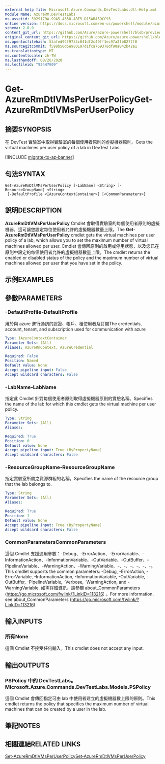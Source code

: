 ```yaml
---
external help file: Microsoft.Azure.Commands.DevTestLabs.dll-Help.xml
Module Name: AzureRM.DevTestLabs
ms.assetid: 5029179A-99A5-4350-A8E5-D15ABA59CC93
online version: https://docs.microsoft.com/en-us/powershell/module/azurerm.devtestlabs/get-azurermdtlvmsperuserpolicy
schema: 2.0.0
content_git_url: https://github.com/Azure/azure-powershell/blob/preview/src/ResourceManager/DevTestLabs/Commands.DevTestLabs/help/Get-AzureRmDtlVMsPerUserPolicy.md
original_content_git_url: https://github.com/Azure/azure-powershell/blob/preview/src/ResourceManager/DevTestLabs/Commands.DevTestLabs/help/Get-AzureRmDtlVMsPerUserPolicy.md
ms.openlocfilehash: 53afed94f9733c041df2c49ff1ec97a2fb8277f0
ms.sourcegitcommit: f599b50d5e980197d1fca769378df90a842b42a1
ms.translationtype: MT
ms.contentlocale: zh-TW
ms.lasthandoff: 08/20/2020
ms.locfileid: "93447809"
---
```

# <span data-ttu-id="bd367-101">Get-AzureRmDtlVMsPerUserPolicy</span><span class="sxs-lookup"><span data-stu-id="bd367-101">Get-AzureRmDtlVMsPerUserPolicy</span></span>

## <span data-ttu-id="bd367-102">摘要</span><span class="sxs-lookup"><span data-stu-id="bd367-102">SYNOPSIS</span></span>
<span data-ttu-id="bd367-103">在 DevTest 實驗室中取得實驗室的每個使用者原則的虛擬機器原則。</span><span class="sxs-lookup"><span data-stu-id="bd367-103">Gets the virtual machines per user policy of a lab in DevTest Labs.</span></span>

[!INCLUDE [migrate-to-az-banner](../../includes/migrate-to-az-banner.md)]

## <span data-ttu-id="bd367-104">句法</span><span class="sxs-lookup"><span data-stu-id="bd367-104">SYNTAX</span></span>

```
Get-AzureRmDtlVMsPerUserPolicy [-LabName] <String> [-ResourceGroupName] <String>
 [-DefaultProfile <IAzureContextContainer>] [<CommonParameters>]
```

## <span data-ttu-id="bd367-105">說明</span><span class="sxs-lookup"><span data-stu-id="bd367-105">DESCRIPTION</span></span>
<span data-ttu-id="bd367-106">**AzureRmDtlVMsPerUserPolicy** Cmdlet 會取得實驗室的每個使用者原則的虛擬機器，這可讓您設定每位使用者允許的虛擬機器數量上限。</span><span class="sxs-lookup"><span data-stu-id="bd367-106">The **Get-AzureRmDtlVMsPerUserPolicy** cmdlet gets the virtual machines per user policy of a lab, which allows you to set the maximum number of virtual machines allowed per user.</span></span>
<span data-ttu-id="bd367-107">Cmdlet 會傳回原則的啟用或停用狀態，以及您已在原則中設定的每個使用者允許的虛擬機器數量上限。</span><span class="sxs-lookup"><span data-stu-id="bd367-107">The cmdlet returns the enabled or disabled status of the policy and the maximum number of virtual machines allowed per user that you have set in the policy.</span></span>

## <span data-ttu-id="bd367-108">示例</span><span class="sxs-lookup"><span data-stu-id="bd367-108">EXAMPLES</span></span>

## <span data-ttu-id="bd367-109">參數</span><span class="sxs-lookup"><span data-stu-id="bd367-109">PARAMETERS</span></span>

### <span data-ttu-id="bd367-110">-DefaultProfile</span><span class="sxs-lookup"><span data-stu-id="bd367-110">-DefaultProfile</span></span>
<span data-ttu-id="bd367-111">用於與 azure 進行通訊的認證、帳戶、租使用者及訂閱</span><span class="sxs-lookup"><span data-stu-id="bd367-111">The credentials, account, tenant, and subscription used for communication with azure</span></span>

```yaml
Type: IAzureContextContainer
Parameter Sets: (All)
Aliases: AzureRmContext, AzureCredential

Required: False
Position: Named
Default value: None
Accept pipeline input: False
Accept wildcard characters: False
```

### <span data-ttu-id="bd367-112">-LabName</span><span class="sxs-lookup"><span data-stu-id="bd367-112">-LabName</span></span>
<span data-ttu-id="bd367-113">指定此 Cmdlet 針對每個使用者原則取得虛擬機器原則的實驗名稱。</span><span class="sxs-lookup"><span data-stu-id="bd367-113">Specifies the name of the lab for which this cmdlet gets the virtual machine per user policy.</span></span>

```yaml
Type: String
Parameter Sets: (All)
Aliases: 

Required: True
Position: 0
Default value: None
Accept pipeline input: True (ByPropertyName)
Accept wildcard characters: False
```

### <span data-ttu-id="bd367-114">-ResourceGroupName</span><span class="sxs-lookup"><span data-stu-id="bd367-114">-ResourceGroupName</span></span>
<span data-ttu-id="bd367-115">指定實驗室所屬之資源群組的名稱。</span><span class="sxs-lookup"><span data-stu-id="bd367-115">Specifies the name of the resource group that the lab belongs to.</span></span>

```yaml
Type: String
Parameter Sets: (All)
Aliases: 

Required: True
Position: 1
Default value: None
Accept pipeline input: True (ByPropertyName)
Accept wildcard characters: False
```

### <span data-ttu-id="bd367-116">CommonParameters</span><span class="sxs-lookup"><span data-stu-id="bd367-116">CommonParameters</span></span>
<span data-ttu-id="bd367-117">這個 Cmdlet 支援通用參數：-Debug、-ErrorAction、-ErrorVariable、-InformationAction、-InformationVariable、-OutVariable、-OutBuffer、-PipelineVariable、-WarningAction、-WarningVariable、-、-、-、-、-、-。</span><span class="sxs-lookup"><span data-stu-id="bd367-117">This cmdlet supports the common parameters: -Debug, -ErrorAction, -ErrorVariable, -InformationAction, -InformationVariable, -OutVariable, -OutBuffer, -PipelineVariable, -Verbose, -WarningAction, and -WarningVariable.</span></span> <span data-ttu-id="bd367-118">如需詳細資訊，請參閱 about_CommonParameters (https://go.microsoft.com/fwlink/?LinkID=113216) 。</span><span class="sxs-lookup"><span data-stu-id="bd367-118">For more information, see about_CommonParameters (https://go.microsoft.com/fwlink/?LinkID=113216).</span></span>

## <span data-ttu-id="bd367-119">輸入</span><span class="sxs-lookup"><span data-stu-id="bd367-119">INPUTS</span></span>

### <span data-ttu-id="bd367-120">所有</span><span class="sxs-lookup"><span data-stu-id="bd367-120">None</span></span>
<span data-ttu-id="bd367-121">這個 Cmdlet 不接受任何輸入。</span><span class="sxs-lookup"><span data-stu-id="bd367-121">This cmdlet does not accept any input.</span></span>

## <span data-ttu-id="bd367-122">輸出</span><span class="sxs-lookup"><span data-stu-id="bd367-122">OUTPUTS</span></span>

### <span data-ttu-id="bd367-123">PSPolicy 中的 DevTestLabs。</span><span class="sxs-lookup"><span data-stu-id="bd367-123">Microsoft.Azure.Commands.DevTestLabs.Models.PSPolicy</span></span>
<span data-ttu-id="bd367-124">這個 Cmdlet 會傳回指定可由 lab 中使用者建立的虛擬機器數上限的原則。</span><span class="sxs-lookup"><span data-stu-id="bd367-124">This cmdlet returns the policy that specifies the maximum number of virtual machines that can be created by a user in the lab.</span></span>

## <span data-ttu-id="bd367-125">筆記</span><span class="sxs-lookup"><span data-stu-id="bd367-125">NOTES</span></span>

## <span data-ttu-id="bd367-126">相關連結</span><span class="sxs-lookup"><span data-stu-id="bd367-126">RELATED LINKS</span></span>

[<span data-ttu-id="bd367-127">Set-AzureRmDtlVMsPerUserPolicy</span><span class="sxs-lookup"><span data-stu-id="bd367-127">Set-AzureRmDtlVMsPerUserPolicy</span></span>](./Set-AzureRmDtlVMsPerUserPolicy.md)


